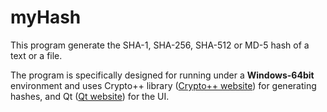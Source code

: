 # myHash

This program generate the SHA-1, SHA-256, SHA-512 or MD-5 hash of a text or a file.

The program is specifically designed for running under a **Windows-64bit** environment and uses Crypto++ library ([Crypto++ website](https://www.cryptopp.com/)) for generating hashes, and Qt ([Qt website](https://www.qt.io/)) for the UI.  
